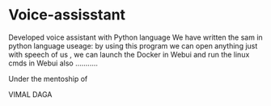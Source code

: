 # Voice-assisstant
Developed voice assistant with Python language 
We have written the sam in python language 
useage:
by using this program we can open anything just with speech of us , we can launch the Docker in Webui and run the linux cmds in Webui also ...........

Under the mentoship of 

VIMAL DAGA 
